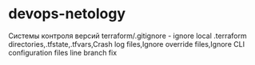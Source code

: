 # devops-netology
Системы контроля версий
terraform/.gitignore - ignore local .terraform directories,.tfstate,.tfvars,Crash log files,Ignore override files,Ignore CLI configuration files
line branch fix
